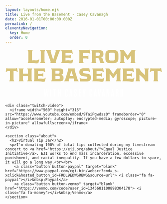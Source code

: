 ```yaml
---
layout: layouts/home.njk
title: Live from the Basement - Casey Cavanagh
date: 2016-01-01T00:00:00.000Z
permalink: /
eleventyNavigation:
  key: Home
  order: 0
---
```


<div class="page">
  <div class="logo">
    <svg width="100%" height="151" viewBox="0 0 471 151" fill="none" align="center" xmlns="http://www.w3.org/2000/svg">
      <path d="M101.268 30.831C95.7677 36.826 90.6527 32.426 80.2577 34.241V9.16097C80.2577 7.51097 81.0827 5.69597 82.1827 4.48597L81.9077 3.49597H67.7177L67.4427 4.48597C68.7077 5.80597 69.3677 7.62097 69.3677 9.43597V36.056C69.3677 37.871 68.7077 39.686 67.4427 41.006L67.7177 41.996H75.1427C91.6427 41.996 90.2127 44.086 99.2327 42.601L102.148 31.216L101.268 30.831ZM119.728 4.43097L119.453 3.49597H105.208L104.933 4.43097C106.198 5.80597 106.858 7.56597 106.858 9.43597V36.056C106.858 37.871 106.198 39.686 104.933 41.006L105.208 41.996H119.453L119.728 41.006C118.463 39.686 117.748 37.871 117.748 36.056V9.43597C117.748 7.56597 118.463 5.80597 119.728 4.43097ZM151.168 3.49597L150.893 4.48597C151.718 6.08097 151.498 7.84097 150.948 9.43597L144.128 31.491H143.523L136.758 9.43597C136.208 7.84097 135.933 6.02597 136.758 4.48597L136.538 3.49597H122.128L121.908 4.48597C123.613 5.75097 124.988 7.45597 125.758 9.43597L135.603 36.056C136.208 37.541 136.318 39.576 135.548 41.006L135.768 41.996H151.883L152.158 41.006C151.278 39.521 151.498 37.596 152.103 36.056L161.893 9.43597C162.663 7.45597 164.038 5.75097 165.743 4.48597L165.523 3.49597H151.168ZM203.246 31.106C197.471 37.376 192.136 31.986 180.751 34.516V26.046H190.871C192.686 26.046 194.501 26.816 195.821 28.026L196.756 27.751V17.796L195.821 17.521C194.501 18.731 192.686 19.501 190.871 19.501H180.751V11.471H195.051C197.581 11.471 199.946 12.516 201.541 14.496L202.531 14.221L200.441 2.45097L199.506 2.17597C198.131 3.44097 196.316 3.49597 194.556 3.49597H168.211L167.936 4.48597C169.146 5.80597 169.861 7.62097 169.861 9.43597V36.111C169.861 37.926 169.146 39.741 167.936 41.061L168.211 41.996H177.451C193.511 41.996 192.191 44.086 201.156 42.601L204.071 31.491L203.246 31.106ZM248.406 19.336C247.086 20.546 245.271 21.316 243.456 21.316H233.226V11.416H247.636C250.166 11.416 252.531 12.461 254.126 14.441L255.116 14.166L253.026 2.45097L252.036 2.17597C250.716 3.44097 248.846 3.49597 247.086 3.49597H220.686L220.411 4.43097C221.621 5.75097 222.336 7.56597 222.336 9.38097V36.056C222.336 37.871 221.621 39.686 220.411 41.006L220.686 41.996H234.876L235.151 41.006C234.051 39.796 233.226 37.981 233.226 36.331V28.301H243.456C245.271 28.301 247.031 29.016 248.406 30.226L249.341 30.006V19.611L248.406 19.336ZM288.081 26.101V25.441C292.481 23.736 294.571 19.941 294.571 15.376V14.496C294.571 7.18097 290.281 3.49597 283.076 3.49597H258.821L258.546 4.43097C259.811 5.80597 260.471 7.56597 260.471 9.43597V36.056C260.471 37.871 259.811 39.686 258.546 41.006L258.821 41.996H273.011L273.286 41.006C272.186 39.796 271.361 38.036 271.361 36.386V26.926H274.826C280.271 26.926 281.811 29.126 282.746 34.351C283.131 36.551 284.121 40.566 286.046 41.996H297.101L297.376 40.841C294.846 39.301 293.691 34.846 293.196 32.206C292.591 29.126 291.436 26.761 288.081 26.101ZM271.361 20.271V10.701H279.941C281.866 10.701 283.736 12.076 283.736 14.111V16.861C283.736 18.896 281.866 20.271 279.941 20.271H271.361ZM315.621 42.491H324.201C336.301 42.491 339.491 36.661 339.491 28.356V17.136C339.491 8.77597 336.301 2.94597 324.201 2.94597H315.621C303.521 2.94597 300.331 8.77597 300.331 17.136V28.356C300.331 36.661 303.521 42.491 315.621 42.491ZM311.166 14.991C311.166 13.011 312.871 10.921 315.621 10.921H324.201C326.951 10.921 328.656 13.011 328.656 14.991V30.501C328.656 32.426 326.951 34.571 324.201 34.571H315.621C312.871 34.571 311.166 32.426 311.166 30.501V14.991ZM390.535 41.006C389.27 39.686 388.61 37.871 388.61 36.056V9.43597C388.61 7.56597 389.27 5.80597 390.535 4.43097L390.26 3.49597H378.765C374.97 8.83097 371.285 14.276 367.435 19.556H366.885C363.035 14.276 359.35 8.83097 355.555 3.49597H344.06L343.785 4.43097C345.05 5.80597 345.71 7.56597 345.71 9.43597V36.056C345.71 37.871 345.05 39.686 343.785 41.006L344.06 41.996H358.305L358.58 41.006C357.315 39.686 356.6 37.871 356.6 36.056V19.996H357.37L366.06 32.206H368.26L376.95 19.996H377.72V36.056C377.72 37.871 377.005 39.686 375.74 41.006L376.015 41.996H390.26L390.535 41.006ZM34.4201 57.176C33.1001 58.441 31.2301 58.496 29.4701 58.496H9.45012C7.69012 58.496 5.87512 58.441 4.50012 57.176L3.56512 57.451L1.47512 69.166L2.46512 69.386C4.11512 67.461 6.42512 66.416 8.95512 66.416H14.0151V91.056C14.0151 92.871 13.3551 94.686 12.0901 96.006L12.3651 96.996H26.6101L26.8851 96.006C25.6201 94.686 24.9051 92.871 24.9051 91.056V66.416H30.0201C32.5501 66.416 34.9151 67.461 36.5101 69.386L37.5001 69.166L35.4101 57.451L34.4201 57.176ZM80.9368 59.431L80.6618 58.496H66.4168L66.1418 59.431C67.4068 60.806 68.1218 62.566 68.1218 64.436V73.951H53.1068V64.436C53.1068 62.566 53.8218 60.806 55.0868 59.431L54.8118 58.496H40.5668L40.2918 59.431C41.5568 60.806 42.2168 62.566 42.2168 64.436V91.056C42.2168 92.871 41.5568 94.686 40.2918 96.006L40.5668 96.996H54.8118L55.0868 96.006C53.8218 94.686 53.1068 92.871 53.1068 91.056V81.541H68.1218V91.056C68.1218 92.871 67.4068 94.686 66.1418 96.006L66.4168 96.996H80.6618L80.9368 96.006C79.6718 94.686 79.0118 92.871 79.0118 91.056V64.436C79.0118 62.566 79.6718 60.806 80.9368 59.431ZM120.665 86.106C114.89 92.376 109.555 86.986 98.1703 89.516V81.046H108.29C110.105 81.046 111.92 81.816 113.24 83.026L114.175 82.751V72.796L113.24 72.521C111.92 73.731 110.105 74.501 108.29 74.501H98.1703V66.471H112.47C115 66.471 117.365 67.516 118.96 69.496L119.95 69.221L117.86 57.451L116.925 57.176C115.55 58.441 113.735 58.496 111.975 58.496H85.6303L85.3553 59.486C86.5653 60.806 87.2803 62.621 87.2803 64.436V91.111C87.2803 92.926 86.5653 94.741 85.3553 96.061L85.6303 96.996H94.8703C110.93 96.996 109.61 99.086 118.575 97.601L121.49 86.491L120.665 86.106ZM165.441 96.996C171.821 96.996 174.791 93.256 174.791 88.801V84.841C174.791 81.541 172.426 78.956 168.576 77.856V77.251C171.876 76.041 173.966 73.676 173.966 70.651V66.691C173.966 62.236 171.216 58.496 165.001 58.496H138.106L137.831 59.431C139.096 60.806 139.756 62.566 139.756 64.436V91.056C139.756 92.926 139.096 94.686 137.831 96.006L138.106 96.996H165.441ZM150.536 80.881H160.161C162.306 80.881 163.681 82.091 163.681 83.906V87.151C163.681 89.021 162.306 90.231 160.161 90.231H150.536V80.881ZM150.536 65.206H159.996C161.756 65.206 162.856 66.196 162.856 67.736V71.366C162.856 72.906 161.756 73.896 159.996 73.896H150.536V65.206ZM205.984 96.996H220.119L220.339 96.006C218.689 94.686 217.479 92.926 216.874 91.056L208.624 64.436C208.074 62.566 208.184 60.806 209.064 59.431L208.789 58.496H188.109L187.834 59.431C188.714 60.806 188.879 62.566 188.274 64.436L180.024 91.056C179.474 92.926 178.209 94.686 176.559 96.006L176.834 96.996H190.914L191.189 96.006C190.309 94.686 190.199 92.926 190.749 91.056L191.519 88.526H205.379L206.149 91.056C206.754 92.926 206.589 94.686 205.709 96.006L205.984 96.996ZM193.334 81.211L198.119 66.636H198.779L203.564 81.211H193.334ZM236.393 72.906C234.908 72.741 233.038 71.751 233.038 69.826V69.276C233.038 67.351 234.193 66.031 236.998 66.031H245.083C249.978 66.031 252.343 67.736 253.278 69.386L254.268 69.111L252.178 57.946H234.358C225.503 57.946 222.203 63.391 222.203 69.386V70.321C222.203 76.041 226.493 80.551 232.158 81.321L243.323 82.861C244.808 83.081 246.183 84.291 246.183 85.776V86.381C246.183 88.251 244.973 89.406 242.278 89.406H231.993C227.153 89.406 224.733 87.701 223.798 86.051L222.808 86.326L224.898 97.491H245.248C254.158 97.491 257.018 92.211 257.018 86.216V84.291C257.018 79.396 253.333 75.216 248.493 74.611L236.393 72.906ZM296.407 86.106C290.632 92.376 285.297 86.986 273.912 89.516V81.046H284.032C285.847 81.046 287.662 81.816 288.982 83.026L289.917 82.751V72.796L288.982 72.521C287.662 73.731 285.847 74.501 284.032 74.501H273.912V66.471H288.212C290.742 66.471 293.107 67.516 294.702 69.496L295.692 69.221L293.602 57.451L292.667 57.176C291.292 58.441 289.477 58.496 287.717 58.496H261.372L261.097 59.486C262.307 60.806 263.022 62.621 263.022 64.436V91.111C263.022 92.926 262.307 94.741 261.097 96.061L261.372 96.996H270.612C286.672 96.996 285.352 99.086 294.317 97.601L297.232 86.491L296.407 86.106ZM347.11 96.006C345.845 94.686 345.185 92.871 345.185 91.056V64.436C345.185 62.566 345.845 60.806 347.11 59.431L346.835 58.496H335.34C331.545 63.831 327.86 69.276 324.01 74.556H323.46C319.61 69.276 315.925 63.831 312.13 58.496H300.635L300.36 59.431C301.625 60.806 302.285 62.566 302.285 64.436V91.056C302.285 92.871 301.625 94.686 300.36 96.006L300.635 96.996H314.88L315.155 96.006C313.89 94.686 313.175 92.871 313.175 91.056V74.996H313.945L322.635 87.206H324.835L333.525 74.996H334.295V91.056C334.295 92.871 333.58 94.686 332.315 96.006L332.59 96.996H346.835L347.11 96.006ZM386.803 86.106C381.028 92.376 375.693 86.986 364.308 89.516V81.046H374.428C376.243 81.046 378.058 81.816 379.378 83.026L380.313 82.751V72.796L379.378 72.521C378.058 73.731 376.243 74.501 374.428 74.501H364.308V66.471H378.608C381.138 66.471 383.503 67.516 385.098 69.496L386.088 69.221L383.998 57.451L383.063 57.176C381.688 58.441 379.873 58.496 378.113 58.496H351.768L351.493 59.486C352.703 60.806 353.418 62.621 353.418 64.436V91.111C353.418 92.926 352.703 94.741 351.493 96.061L351.768 96.996H361.008C377.068 96.996 375.748 99.086 384.713 97.601L387.628 86.491L386.803 86.106ZM402.581 77.911H403.406C410.391 84.621 419.301 91.276 419.301 96.996H428.981V64.381C428.981 62.511 429.751 60.751 430.961 59.431L430.686 58.496H417.541L417.266 59.431C418.476 60.751 419.191 62.511 419.191 64.381V77.856H418.366C412.701 71.861 404.616 66.526 402.526 58.496H391.031L390.756 59.431C392.021 60.751 392.736 62.511 392.736 64.381V91.056C392.736 92.926 392.021 94.686 390.756 96.006L391.031 96.996H404.286L404.506 96.006C403.241 94.686 402.581 92.926 402.581 91.056V77.911ZM466.632 57.176C465.312 58.441 463.442 58.496 461.682 58.496H441.662C439.902 58.496 438.087 58.441 436.712 57.176L435.777 57.451L433.687 69.166L434.677 69.386C436.327 67.461 438.637 66.416 441.167 66.416H446.227V91.056C446.227 92.871 445.567 94.686 444.302 96.006L444.577 96.996H458.822L459.097 96.006C457.832 94.686 457.117 92.871 457.117 91.056V66.416H462.232C464.762 66.416 467.127 67.461 468.722 69.386L469.712 69.166L467.622 57.451L466.632 57.176Z" fill="#D8C37B" />
      <path d="M127.574 120.596L126.838 133.94H126.454L124.566 120.596H122.358L120.47 133.94H120.086L119.35 120.596H116.374L118.294 142.996H121.686L123.254 131.476H123.638L125.238 142.996H128.63L130.55 120.596H127.574ZM138.384 120.596H135.536V142.996H138.384V120.596ZM152.712 120.596H143.752L143.24 123.444H146.792V142.996H149.64V123.444H153.224L152.712 120.596ZM163.756 130.42H160.94V120.596H158.092V142.996H160.94V133.268H163.756V142.996H166.604V120.596H163.756V130.42ZM187.744 136.18L184.928 135.604V139.06C184.928 139.86 184.48 140.372 183.616 140.372C182.752 140.372 182.272 139.86 182.272 139.06V124.532C182.272 123.732 182.752 123.188 183.616 123.188C184.448 123.188 184.928 123.732 184.928 124.532V127.636H187.744V124.18C187.744 121.908 186.464 120.436 183.68 120.436C180.896 120.436 179.456 121.908 179.456 124.18V139.38C179.456 141.652 180.896 143.124 183.68 143.124C186.464 143.124 187.744 141.652 187.744 139.38V136.18ZM195.331 120.596L192.099 142.996H194.947L195.459 139.38H198.307L198.819 142.996H201.667L198.467 120.596H195.331ZM195.747 136.82L196.675 128.148H197.059L197.987 136.82H195.747ZM210.712 129.364C209.624 128.116 209.144 126.996 209.144 125.972V124.532C209.144 123.732 209.72 123.188 210.584 123.188C211.448 123.188 211.992 123.732 211.992 124.532V127.604H214.84V124.18C214.84 121.908 213.368 120.436 210.552 120.436C207.768 120.436 206.296 121.972 206.296 124.244V126.036C206.296 127.86 206.712 129.428 208.184 130.932L210.616 133.46C211.864 134.74 212.28 135.988 212.28 137.3V138.772C212.28 139.764 211.736 140.372 210.552 140.372C209.464 140.372 208.856 139.732 208.856 138.772V134.836H206.008V139.092C206.008 141.364 207.736 143.124 210.552 143.124C213.368 143.124 215.128 141.364 215.128 139.092V136.948C215.128 134.836 214.392 133.524 212.92 131.86L210.712 129.364ZM227.948 142.996L228.236 140.148H223.596V132.692H226.86V129.844H223.596V123.444H227.98L227.66 120.596H220.748V142.996H227.948ZM235.208 142.996H238.056V134.132L241.064 120.596H238.216L236.808 129.268H236.424L235.016 120.596H232.168L235.208 134.132V142.996ZM260.944 136.18L258.128 135.604V139.06C258.128 139.86 257.68 140.372 256.816 140.372C255.952 140.372 255.472 139.86 255.472 139.06V124.532C255.472 123.732 255.952 123.188 256.816 123.188C257.648 123.188 258.128 123.732 258.128 124.532V127.636H260.944V124.18C260.944 121.908 259.664 120.436 256.88 120.436C254.096 120.436 252.656 121.908 252.656 124.18V139.38C252.656 141.652 254.096 143.124 256.88 143.124C259.664 143.124 260.944 141.652 260.944 139.38V136.18ZM268.531 120.596L265.299 142.996H268.147L268.659 139.38H271.507L272.019 142.996H274.867L271.667 120.596H268.531ZM268.947 136.82L269.875 128.148H270.259L271.187 136.82H268.947ZM283.644 142.996L286.844 120.596H283.996L282.332 134.484H281.948L280.252 120.596H277.404L280.636 142.996H283.644ZM292.619 120.596L289.387 142.996H292.235L292.747 139.38H295.595L296.107 142.996H298.955L295.755 120.596H292.619ZM293.035 136.82L293.963 128.148H294.347L295.275 136.82H293.035ZM309.599 120.596V132.948H309.215L306.719 120.596H303.679V142.996H306.367V131.828H306.751L308.895 142.996H312.191V120.596H309.599ZM320.144 120.596L316.912 142.996H319.76L320.272 139.38H323.12L323.632 142.996H326.48L323.28 120.596H320.144ZM320.56 136.82L321.488 128.148H321.872L322.8 136.82H320.56ZM335.172 130.484V133.332H336.484V138.964C336.484 139.764 336.004 140.372 335.14 140.372C334.308 140.372 333.828 139.764 333.828 138.964V124.532C333.828 123.732 334.372 123.188 335.236 123.188C336.068 123.188 336.484 123.732 336.484 124.532V127.572L339.3 126.964V124.18C339.3 121.908 338.02 120.436 335.236 120.436C332.452 120.436 331.012 121.908 331.012 124.18V139.06C331.012 141.332 332.068 143.124 334.724 143.124C335.716 143.124 336.772 142.612 337.252 141.556H337.636L338.02 142.996H339.46V130.484H335.172ZM350.943 130.42H348.127V120.596H345.279V142.996H348.127V133.268H350.943V142.996H353.791V120.596H350.943V130.42Z" fill="white" />
    </svg>
  </div>
  <div class="twitch">

    <div class="twitch-video">
      <iframe width="560" height="315" src="https://www.youtube.com/embed/9TaiPgwdsz0" frameborder="0" allow="accelerometer; autoplay; encrypted-media; gyroscope; picture-in-picture" allowfullscreen></iframe>
    </div>
  </div>

    <section class="about">
      <h2>Virtual Tip Jar</h2>
      <p>I'm donating 100% of total tips collected during my livestream concert to <a href="https://eji.org/about/">Equal Justice Initiative</a>. EJI works to end mass incarceration, excessive punishment, and racial inequality. If you have a few dollars to spare, it will go a long way.<br><br>
        <a class="button button-paypal" target="blank" href="https://www.paypal.com/cgi-bin/webscr?cmd=_s-xclick&hosted_button_id=FRDL9EDWGRBWG&source=url"> <i class="fa fa-paypal"></i>&nbsp;Paypal</a>
        <a class="button button-venmo" target="blank" href="https://venmo.com/code?user_id=1345681100898304178"> <i class="fa fa-money"></i>&nbsp;Venmo</a>
    </section>
</div>
